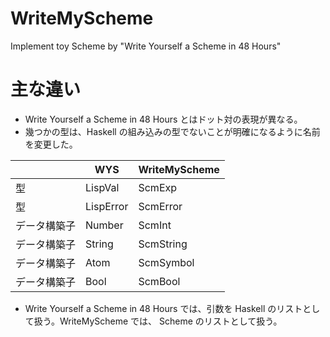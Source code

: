 WriteMyScheme
=============

Implement toy Scheme by "Write Yourself a Scheme in 48 Hours"

# 主な違い

- Write Yourself a Scheme in 48 Hours とはドット対の表現が異なる。
- 幾つかの型は、Haskell の組み込みの型でないことが明確になるように名前を変更した。

|        | WYS        | WriteMyScheme |
|--------------|------------|---------------|
| 型           |LispVal     | ScmExp        |
| 型           |LispError   | ScmError      |
| データ構築子 | Number     | ScmInt       |
| データ構築子 | String     | ScmString       |
| データ構築子 | Atom       | ScmSymbol       |
| データ構築子 | Bool       | ScmBool       |

- Write Yourself a Scheme in 48 Hours では、引数を Haskell のリストとして扱う。WriteMyScheme では、 Scheme のリストとして扱う。
